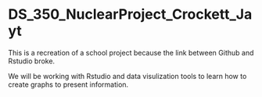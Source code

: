 # DS_350_NuclearProject_Crockett_Jayt
This is a recreation of a school project because the link between Github and Rstudio broke.

We will be working with Rstudio and data visulization tools to learn how to create graphs to present information.
